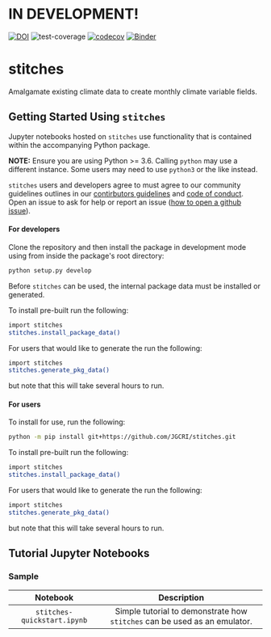 # IN DEVELOPMENT!

 [![DOI](https://zenodo.org/badge/317969428.svg)](https://zenodo.org/badge/latestdoi/317969428) ![test-coverage](https://github.com/JGCRI/stitches/workflows/build/badge.svg) [![codecov](https://codecov.io/gh/JGCRI/stitches/branch/main/graph/badge.svg)](https://codecov.io/gh/JGCRI/stitches) [![Binder](https://mybinder.org/badge_logo.svg)](https://mybinder.org/v2/gh/JGCRI/stitches.git/main?filepath=notebooks%2Fsample.ipynb)

# stitches
Amalgamate existing climate data to create monthly climate variable fields.

## Getting Started Using `stitches`
Jupyter notebooks hosted on `stitches` use functionality that is contained within the accompanying Python package.  

**NOTE:**  Ensure you are using Python >= 3.6.  Calling `python` may use a different instance.  Some users may need to use `python3` or the like instead.

`stitches`  users and developers agree to must agree to our community guidelines outlines in our 
[contirbutors guidelines](CONTRIBUTING.md) and [code of conduct](CODE_OF_CONDUCT.md). 
Open an issue to ask for help or report an issue ([how to open a github issue](https://docs.github.com/en/enterprise-server@3.1/issues/tracking-your-work-with-issues/creating-an-issue)). 

#### For developers
Clone the repository and then install the package in development mode using from inside the package's root directory:
```bash
python setup.py develop
```

Before `stitches` can be used, the internal package data must be installed or
generated.

To install pre-built run the following:
```bash
import stitches
stitches.install_package_data()
```

For users that would like to generate the run the following: 

```bash
import stitches 
stitches.generate_pkg_data()
```
but note that this will take several hours to run.


#### For users
To install for use, run the following:
```bash
python -m pip install git+https://github.com/JGCRI/stitches.git
```

To install pre-built run the following:
```bash
import stitches
stitches.install_package_data()
```

For users that would like to generate the run the following: 

```bash
import stitches 
stitches.generate_pkg_data()
```
but note that this will take several hours to run.




## Tutorial Jupyter Notebooks
### Sample
| Notebook | Description |
|:-:|:-:|
| `stitches-quickstart.ipynb` | Simple tutorial to demonstrate how `stitches` can be used as an emulator. |
